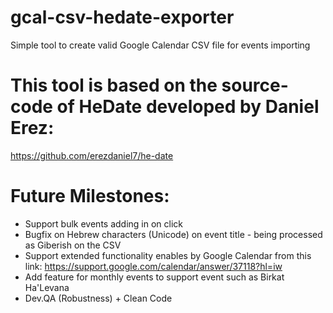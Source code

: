 # gcal-csv-hedate-exporter
Simple tool to create valid Google Calendar CSV file for events importing

# This tool is based on the source-code of HeDate developed by Daniel Erez:
https://github.com/erezdaniel7/he-date

# Future Milestones:
- Support bulk events adding in on click
- Bugfix on Hebrew characters (Unicode) on event title - being processed as Giberish on the CSV
- Support extended functionality enables by Google Calendar from this link:
https://support.google.com/calendar/answer/37118?hl=iw
- Add feature for monthly events to support event such as Birkat Ha'Levana
- Dev.QA (Robustness) + Clean Code
